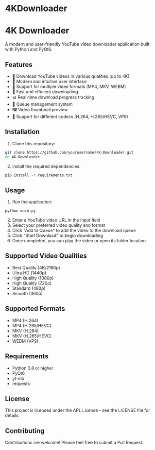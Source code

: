 # 4KDownloader
# 4K Downloader

A modern and user-friendly YouTube video downloader application built with Python and PyQt6.

## Features

- 🎥 Download YouTube videos in various qualities (up to 4K)
- 🎨 Modern and intuitive user interface
- 📱 Support for multiple video formats (MP4, MKV, WEBM)
- 🚀 Fast and efficient downloading
- 📊 Real-time download progress tracking
- 🎯 Queue management system
- 🖼️ Video thumbnail preview
- 🎵 Support for different codecs (H.264, H.265/HEVC, VP9)

## Installation

1. Clone this repository:
```bash
git clone https://github.com/yourusername/4K-Downloader.git
cd 4K-Downloader
```

2. Install the required dependencies:
```bash
pip install -r requirements.txt
```

## Usage

1. Run the application:
```bash
python main.py
```

2. Enter a YouTube video URL in the input field
3. Select your preferred video quality and format
4. Click "Add to Queue" to add the video to the download queue
5. Click "Start Download" to begin downloading
6. Once completed, you can play the video or open its folder location

## Supported Video Qualities

- Best Quality (4K/2160p)
- Ultra HD (1440p)
- High Quality (1080p)
- High Quality (720p)
- Standard (480p)
- Smooth (360p)

## Supported Formats

- MP4 (H.264)
- MP4 (H.265/HEVC)
- MKV (H.264)
- MKV (H.265/HEVC)
- WEBM (VP9)

## Requirements

- Python 3.8 or higher
- PyQt6
- yt-dlp
- requests

## License

This project is licensed under the APL License - see the LICENSE file for details.

## Contributing

Contributions are welcome! Please feel free to submit a Pull Request. 
